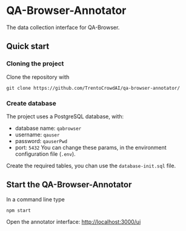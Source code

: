 # QA-Browser-Annotator
The data collection interface for QA-Browser.

## Quick start
### Cloning the project
Clone the repository with
```
git clone https://github.com/TrentoCrowdAI/qa-browser-annotator/
```

### Create database
The project uses a PostgreSQL database, with:
* database name: `qabrowser`
* username: `qauser`
* password: `qauserPwd`
* port: `5432`
You can change these params, in the environment configuration file (`.env`).

Create the required tables, you chan use the `database-init.sql` file.

## Start the QA-Browser-Annotator
In a command line type
```
npm start
```
Open the annotator interface: [http://localhost:3000/ui](http://localhost:3000/ui)

